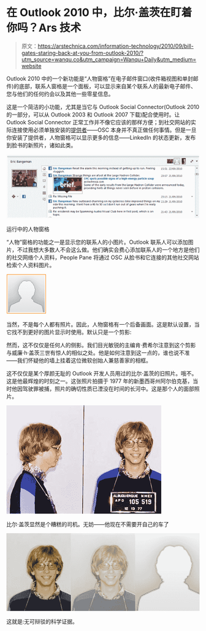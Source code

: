 # 在 Outlook 2010 中，比尔·盖茨在盯着你吗？Ars 技术

> 原文：<https://arstechnica.com/information-technology/2010/09/bill-gates-staring-back-at-you-from-outlook-2010/?utm_source=wanqu.co&utm_campaign=Wanqu+Daily&utm_medium=website>

Outlook 2010 中的一个新功能是“人物窗格”在电子邮件窗口(收件箱视图和单封邮件)的底部，联系人窗格是一个面板，可以显示来自某个联系人的最新电子邮件、您与他们的任何约会以及其他一些零星信息。

这是一个简洁的小功能，尤其是当它与 Outlook Social Connector(Outlook 2010 的一部分，可以从 Outlook 2003 和 Outlook 2007 下载)配合使用时。让 Outlook Social Connector 正常工作并不像它应该的那样方便；到社交网站的实际连接使用必须单独安装的[提供者](http://office.microsoft.com/en-us/outlook/outlook-social-connector-partner-listing-FX101812910.aspx)——OSC 本身并不真正做任何事情。但是一旦你安装了提供者，人物窗格可以显示更多的信息——LinkedIn 的状态更新，发布到脸书的新照片，诸如此类。

![The People Pane in action](img/3c1ade4f7326a61c939383e02e9fdef3.png)



运行中的人物窗格





“人物”窗格的功能之一是显示您的联系人的小图片。Outlook 联系人可以添加图片，不过我想大多数人不会这么做。他们确实会费心添加联系人的一个地方是他们的社交网络个人资料，People Pane 将通过 OSC 从脸书和它连接的其他社交网站检索个人资料图片。

![](img/0e8ef96c16c04018b79dc2bd1de1b378.png)

当然，不是每个人都有照片。因此，人物窗格有一个后备画面。这是默认设置，当它找不到更好的图片显示时使用。默认只是一个剪影:

然而，这不仅仅是任何人的侧影。我们目光敏锐的主编肯·费希尔注意到这个剪影与威廉·h·盖茨三世有惊人的相似之处。他是如何注意到这一点的，谁也说不准——我们怀疑他的墙上挂着这位微软创始人兼慈善家的相框。

这不仅仅是某个厚颜无耻的 Outlook 开发人员用过的比尔·盖茨的旧照片。哦不。这是他最辉煌的时刻之一。这张照片拍摄于 1977 年的新墨西哥州阿尔伯克基，当时他因驾驶罪被捕，照片的确切性质已湮没在时间的长河中。这是那个人的面部照片。

![Bill Gates was apparently a lousy driver. Just as well&#8212;he doesn't need to drive his own car these days](img/e2982b068a5f97e51d345b5a147604b4.png)



比尔·盖茨显然是个糟糕的司机。无妨——他现在不需要开自己的车了





![](img/f96ad91a12dfefa02b8f9eb8d4dd9ffe.png)

这就是:无可辩驳的科学证据。